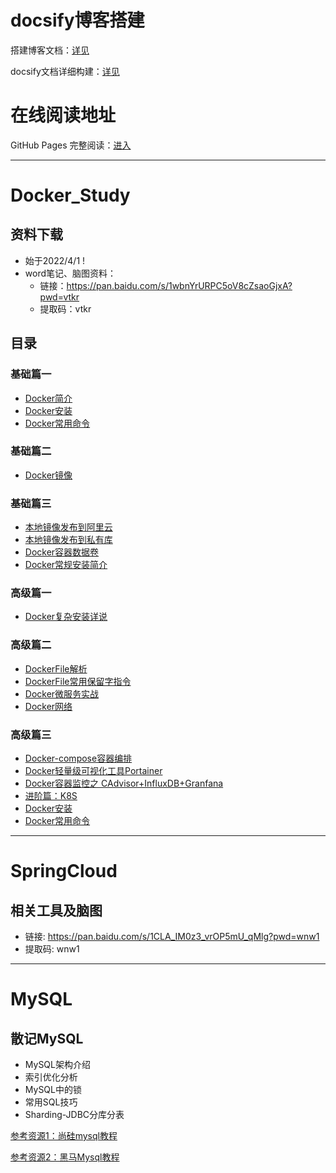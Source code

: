 
# docsify博客搭建

搭建博客文档：[详见](https://mp.weixin.qq.com/s/aK9Z9RkqWMUpcNzUREEx4Q)

docsify文档详细构建：[详见](https://notebook.js.org/#/Project/Docsify/docsifyNotes)

# 在线阅读地址
GitHub Pages 完整阅读：[进入](https://gyz296641164.github.io/#/)

---

# Docker_Study

## 资料下载

- 始于2022/4/1 !
- word笔记、脑图资料：
    - 链接：https://pan.baidu.com/s/1wbnYrURPC5oV8cZsaoGjxA?pwd=vtkr
    - 提取码：vtkr
    
## 目录

### 基础篇一

- [Docker简介](https://gitee.com/LastedMemory/study-notes/blob/master/Docker/%E5%9F%BA%E7%A1%80%E7%AF%87/%E5%9F%BA%E7%A1%80%E7%AF%87%E4%B8%80.md#docker%E7%AE%80%E4%BB%8B)
- [Docker安装](https://gitee.com/LastedMemory/study-notes/blob/master/Docker/%E5%9F%BA%E7%A1%80%E7%AF%87/%E5%9F%BA%E7%A1%80%E7%AF%87%E4%B8%80.md#docker%E5%AE%89%E8%A3%85)
- [Docker常用命令](https://gitee.com/LastedMemory/study-notes/blob/master/Docker/基础篇/基础篇一.md#帮助启动类命令)

### 基础篇二

- [Docker镜像](https://gitee.com/LastedMemory/study-notes/blob/master/Docker/%E5%9F%BA%E7%A1%80%E7%AF%87/%E5%9F%BA%E7%A1%80%E7%AF%87%E4%BA%8C.md#docker%E9%95%9C%E5%83%8F)

### 基础篇三

- [本地镜像发布到阿里云](https://gitee.com/LastedMemory/study-notes/blob/master/Docker/%E5%9F%BA%E7%A1%80%E7%AF%87/%E5%9F%BA%E7%A1%80%E7%AF%87%E4%B8%89.md#%E6%9C%AC%E5%9C%B0%E9%95%9C%E5%83%8F%E5%8F%91%E5%B8%83%E5%88%B0%E9%98%BF%E9%87%8C%E4%BA%91)
- [本地镜像发布到私有库](https://gitee.com/LastedMemory/study-notes/blob/master/Docker/%E5%9F%BA%E7%A1%80%E7%AF%87/%E5%9F%BA%E7%A1%80%E7%AF%87%E4%B8%89.md#%E6%9C%AC%E5%9C%B0%E9%95%9C%E5%83%8F%E5%8F%91%E5%B8%83%E5%88%B0%E7%A7%81%E6%9C%89%E5%BA%93)
- [Docker容器数据卷](https://gitee.com/LastedMemory/study-notes/blob/master/Docker/%E5%9F%BA%E7%A1%80%E7%AF%87/%E5%9F%BA%E7%A1%80%E7%AF%87%E4%B8%89.md#docker%E5%AE%B9%E5%99%A8%E6%95%B0%E6%8D%AE%E5%8D%B7)
- [Docker常规安装简介](https://gitee.com/LastedMemory/study-notes/blob/master/Docker/%E5%9F%BA%E7%A1%80%E7%AF%87/%E5%9F%BA%E7%A1%80%E7%AF%87%E4%B8%89.md#docker%E5%B8%B8%E8%A7%84%E5%AE%89%E8%A3%85%E7%AE%80%E4%BB%8B)

### 高级篇一

- [Docker复杂安装详说](https://gitee.com/LastedMemory/study-notes/blob/master/Docker/%E9%AB%98%E7%BA%A7%E7%AF%87/%E9%AB%98%E7%BA%A7%E7%AF%87%E4%B8%80.md)

### 高级篇二

- [DockerFile解析](https://gitee.com/LastedMemory/study-notes/blob/master/Docker/%E9%AB%98%E7%BA%A7%E7%AF%87/%E9%AB%98%E7%BA%A7%E7%AF%87%E4%BA%8C.md#dockerfile%E8%A7%A3%E6%9E%90)
- [DockerFile常用保留字指令](https://gitee.com/LastedMemory/study-notes/blob/master/Docker/%E9%AB%98%E7%BA%A7%E7%AF%87/%E9%AB%98%E7%BA%A7%E7%AF%87%E4%BA%8C.md#dockerfile%E5%B8%B8%E7%94%A8%E4%BF%9D%E7%95%99%E5%AD%97%E6%8C%87%E4%BB%A4)
- [Docker微服务实战](https://gitee.com/LastedMemory/study-notes/blob/master/Docker/%E9%AB%98%E7%BA%A7%E7%AF%87/%E9%AB%98%E7%BA%A7%E7%AF%87%E4%BA%8C.md#docker%E5%BE%AE%E6%9C%8D%E5%8A%A1%E5%AE%9E%E6%88%98)
- [Docker网络](https://gitee.com/LastedMemory/study-notes/blob/master/Docker/%E9%AB%98%E7%BA%A7%E7%AF%87/%E9%AB%98%E7%BA%A7%E7%AF%87%E4%BA%8C.md#docker%E7%BD%91%E7%BB%9C)

### 高级篇三

- [Docker-compose容器编排](https://gitee.com/LastedMemory/study-notes/blob/master/Docker/高级篇/高级篇三.md#docker-compose容器编排)
- [Docker轻量级可视化工具Portainer](https://gitee.com/LastedMemory/study-notes/blob/master/Docker/高级篇/高级篇三.md#docker轻量级可视化工具portainer)
- [Docker容器监控之 CAdvisor+InfluxDB+Granfana](https://gitee.com/LastedMemory/study-notes/blob/master/Docker/高级篇/高级篇三.md#docker容器监控之-cadvisorinfluxdbgranfana)
- [进阶篇：K8S](https://gitee.com/LastedMemory/study-notes/blob/master/Docker/高级篇/高级篇三.md#进阶篇k8s)
- [Docker安装](https://gitee.com/LastedMemory/study-notes/blob/master/Docker/%E5%9F%BA%E7%A1%80%E7%AF%87/%E5%9F%BA%E7%A1%80%E7%AF%87%E4%B8%80.md#docker%E5%AE%89%E8%A3%85)
- [Docker常用命令](https://gitee.com/LastedMemory/study-notes/blob/master/Docker/基础篇/基础篇一.md#帮助启动类命令)

---

# SpringCloud

## 相关工具及脑图

- 链接: https://pan.baidu.com/s/1CLA_IM0z3_vrOP5mU_qMlg?pwd=wnw1
- 提取码: wnw1 

---

# MySQL

## 散记MySQL

- MySQL架构介绍
- 索引优化分析
- MySQL中的锁
- 常用SQL技巧
- Sharding-JDBC分库分表

[参考资源1：尚硅mysql教程](https://www.bilibili.com/video/BV12b411K7Zu)

[参考资源2：黑马Mysql教程](https://www.baidu.com)
